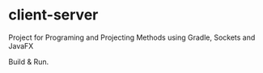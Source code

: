 # client-server
Project for Programing and Projecting Methods using Gradle, Sockets and JavaFX

Build & Run.
